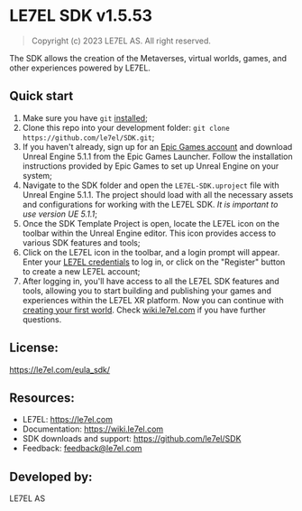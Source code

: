 ﻿# LE7EL SDK v1.5.53

> Copyright (c) 2023 LE7EL AS. All right reserved.

The SDK allows the creation of the Metaverses, virtual worlds, games, and other experiences powered by LE7EL.

## Quick start

1. Make sure you have `git` [installed](https://git-scm.com/book/en/v2/Getting-Started-Installing-Git);
2. Clone this repo into your development folder: `git clone https://github.com/le7el/SDK.git`;
3. If you haven't already, sign up for an [Epic Games account](https://www.unrealengine.com/en-US) and download Unreal Engine 5.1.1 from the Epic Games Launcher. Follow the installation instructions provided by Epic Games to set up Unreal Engine on your system;
4. Navigate to the SDK folder and open the `LE7EL-SDK.uproject` file with Unreal Engine 5.1.1. The project should load with all the necessary assets and configurations for working with the LE7EL SDK. _It is important to use version UE 5.1.1_;
5. Once the SDK Template Project is open, locate the LE7EL icon on the toolbar within the Unreal Engine editor. This icon provides access to various SDK features and tools;
6. Click on the LE7EL icon in the toolbar, and a login prompt will appear. Enter your [LE7EL credentials](https://le7el.com/login) to log in, or click on the "Register" button to create a new LE7EL account;
7. After logging in, you'll have access to all the LE7EL SDK features and tools, allowing you to start building and publishing your games and experiences within the LE7EL XR platform. Now you can continue with [creating your first world](https://wiki.le7el.com/en/Create_your_first_World). Check [wiki.le7el.com](https://wiki.le7el.com) if you have further questions.

## License:

https://le7el.com/eula_sdk/

## Resources:

* LE7EL: https://le7el.com
* Documentation: https://wiki.le7el.com
* SDK downloads and support: https://github.com/le7el/SDK
* Feedback: feedback@le7el.com

## Developed by:

LE7EL AS
